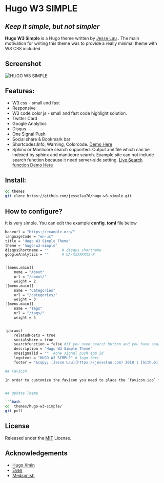


# Hugo W3 SIMPLE

## _Keep it simple, but not simpler_


**Hugo W3 Simple** is a Hugo theme written by [Jesse Lau](https://jesselau.com) . The main motivation for writing this theme was to provide a really minimal theme with W3 CSS included. 


## Screenshot

![HUGO W3 SIMPLE](https://raw.githubusercontent.com/jesselau76/hugo-w3-simple/master/images/tn.png)
## Features:

 - W3.css - small and fast
 - Responsive
 - W3 code color js - small and fast code highlight solution. 
 - Twitter Card
 - Google Analytics
 - Disqus
 - One Signal Push
 - Social share & Bookmark bar
 - Shortcodes:Info, Warning, Colorcode.  [Demo Here](https://jesselau.com/w3-simple-shortcodes-demo/)
 - Sphinx or Manticore search supported. Output xml file which can be indexed by sphinx and manticore search. Example site can not include search function because it need server-side setting. [Live Search function Demo Here](https://jesselau.com/search/)
 

## Install:
 ```bash
 cd themes
 git clone https://github.com/jesselau76/hugo-w3-simple.git
 ```
 
## How to configure?
 It is very simple. You can edit the example **config. toml** file below
 

```bash
baseurl = "https://example.org/"
languageCode = "en-us"
title = "Hugo W3 Simple Theme"
theme = "hugo-w3-simple"
disqusShortname = ""      # disqus_shortname
googleAnalytics = ""      # UA-XXXXXXXX-X


[[menu.main]]
    name = "About"
    url = "/about/"
    weight = 2
[[menu.main]]
    name = "Categories"
    url = "/categories/"
    weight = 3
[[menu.main]]
    name = "Tags"
    url = "/tags/"
    weight = 4


[params]
    relatedPosts = true
    socialshare = true
    searchfunction = false #If you need search button and you have search function please set true
    description = "Hugo W3 Simple Theme"
    onesignalid = ""  #one signal push app id
    logotext = "HUGO W3 SIMPLE" # logo text
    footer = "&copy; [Jesse Lau](https://jesselau.com) 2018 | [Github](https://github.com/jesselau76) | [Twitter](https://twitter.com/jesselau2)  | [RSS](/index.xml)"

## Favicon

In order to customize the favicon you need to place the `favicon.ico` file in the static folder at the root of your site, which will overwrite those files in the themes/even/static/ folder.


## Update Theme

```bash
cd  themes/hugo-w3-simple/
git pull
```

## License

Released under the [MIT](https://github.com/jesselau76/hugo-w3-simple/blob/master/LICENSE) License.

## Acknowledgements

- [Hugo Xmin](https://github.com/yihui/hugo-xmin)
- [Even](https://github.com/olOwOlo/hugo-theme-even)
- [Mediumish](https://github.com/lgaida/mediumish-gohugo-theme)
